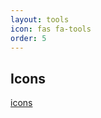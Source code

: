 ```yaml
---
layout: tools
icon: fas fa-tools
order: 5
---
```


## Icons
[icons](https://www.w3schools.com/icons/icons_reference.asp)